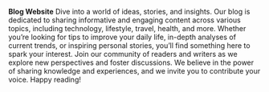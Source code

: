 **Blog Website**
<u></u>
Dive into a world of ideas, stories, and insights. Our blog is dedicated to sharing informative and engaging content across various topics, including technology, lifestyle, travel, health, and more. Whether you’re looking for tips to improve your daily life, in-depth analyses of current trends, or inspiring personal stories, you’ll find something here to spark your interest.
Join our community of readers and writers as we explore new perspectives and foster discussions. We believe in the power of sharing knowledge and experiences, and we invite you to contribute your voice. Happy reading!
